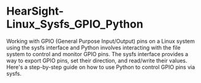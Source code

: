 # HearSight-Linux_Sysfs_GPIO_Python
Working with GPIO (General Purpose Input/Output) pins on a Linux system using the sysfs interface and Python involves interacting with the file system to control and monitor GPIO pins. The sysfs interface provides a way to export GPIO pins, set their direction, and read/write their values. Here's a step-by-step guide on how to use Python to control GPIO pins via sysfs.
